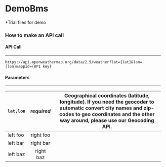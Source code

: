# DemoBms
*Trial files for demo 
###  How to make an API call 
#### API Call
___

`https://api.openweathermap.org/data/2.5/weather?lat={lat}&lon={lon}&appid={API key}`

#### Parameters
___

| `lat,lon`  | _required_ | Geographical coordinates (latitude, longitude). If you need the geocoder to automatic convert city names and zip-codes to geo coordinates and the other way around, please use our Geocoding API. |
| ------------- |:-------------:|:---------------: |
| left foo      | right foo     |
| left bar      | right bar     |
| left baz      | right baz     |
